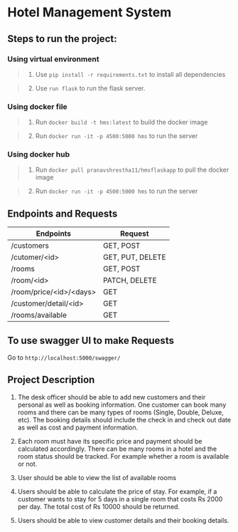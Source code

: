 # Hotel Management System

## Steps to run the project:

### Using virtual environment
> 1. Use `pip install -r requirements.txt` to install all dependencies

> 2. Use `run flask` to run the flask server.

### Using docker file
> 1. Run `docker build -t hms:latest` to build the docker image

> 2. Run `docker run -it -p 4500:5000 hms` to run the server

### Using docker hub
> 1. Run `docker pull pranavshrestha11/hmsflaskapp` to pull the docker image

> 2. Run `docker run -it -p 4500:5000 hms` to run the server


## Endpoints and Requests
| Endpoints               | Request   |
|----------------         |-----------|
|/customers               |GET, POST  |
|/cutomer/\<id>           |GET, PUT, DELETE |
|/rooms                   |GET, POST  |
|/room/\<id>              |PATCH, DELETE|
|/room/price/\<id>/\<days>|GET  |
|/customer/detail/\<id>   |GET  |
|/rooms/available         |GET  |

## To use swagger UI to make Requests
Go to `http://localhost:5000/swagger/`

## Project Description</h2>

1. The desk officer should be able to add new customers and their personal as well as booking information. One customer can book many rooms and there can be many types of rooms (Single, Double, Deluxe, etc). The booking details should include the check in and check out date as well as cost and payment information.

2. Each room must have its specific price and payment should be calculated accordingly. There can be many rooms in a hotel and the room status should be tracked. For example whether a room is available or not.

3. User should be able to view the list of available rooms

4. Users should be able to calculate the price of stay. For example, if a customer wants to stay for 5 days in a single room that costs Rs 2000 per day. The total cost of Rs 10000 should be returned.

5. Users should be able to view customer details and their booking details.


